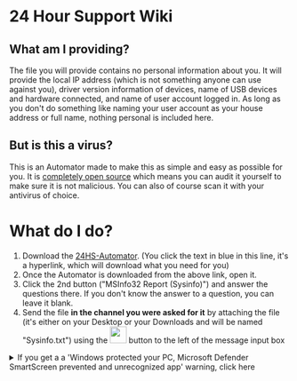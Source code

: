 # 24 Hour Support Wiki


## What am I providing?

The file you will provide contains no personal information about you. It will provide the local IP address (which is not something anyone can use against you), driver version information of devices, name of USB devices and hardware connected, and name of user account logged in. As long as you don't do something like naming your user account as your house address or full name, nothing personal is included here.

## But is this a virus?

This is an Automator made to make this as simple and easy as possible for you. It is [completely open source](https://github.com/24HourSupport/Automator) which means you can audit it yourself to make sure it is not malicious. You can also of course scan it with your antivirus of choice.

# What do I do?

1. Download the [24HS-Automator](https://github.com/24HourSupport/Automator/releases/latest/download/24HS-Automator.exe). (You click the text in blue in this line, it's a hyperlink, which will download what you need for you)
2. Once the Automator is downloaded from the above link, open it. 
3. Click the 2nd button ("MSInfo32 Report (Sysinfo)") and answer the questions there. If you don't know the answer to a question, you can leave it blank.
4. Send the file **in the channel you were asked for it** by attaching the file (it's either on your Desktop or your Downloads and will be named "Sysinfo.txt") using the <img src="https://user-images.githubusercontent.com/44484725/138221745-992ccdde-957a-4de6-acbb-61c324b89583.png" height=30px /> button to the left of the message input box

<details>
  <summary>If you get a a 'Windows protected your PC, Microsoft Defender SmartScreen prevented and unrecognized app' warning, click here</summary>
This is nothing to be concerned about. If Windows Defender actually detected a virus then it wouldn't even show this, but instead block the download. This warning happens when an app developer refuses to pay Microsoft's [$600 a year license to make the warning go away. (You do not have to click this link to fix it)](https://docs.microsoft.com/en-us/windows-hardware/drivers/dashboard/get-a-code-signing-certificate)

All you have to do is click 'More info', then 'Run anyway'. If you have doubts that this is a virus, then go ahead and scan it with your anti-virus of choice.

</details>
